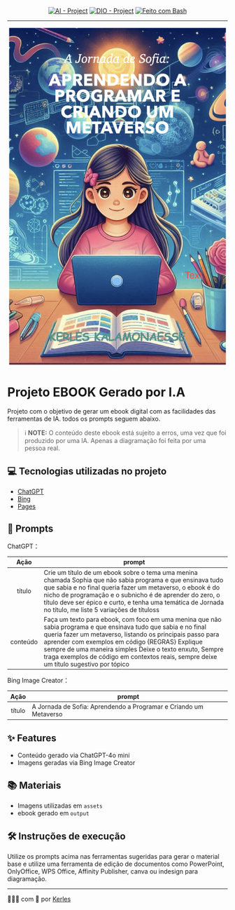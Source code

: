 <p align="center">
<a href="https://en.wikipedia.org/wiki/Artificial_intelligence"><img src="https://img.shields.io/badge/AI-Project-FED564?logo=openai" alt="AI - Project"></a>
<a href="https://dio.me/"><img src="https://img.shields.io/badge/DIO-Project-FED564?logo=vimeo" alt="DIO - Project"></a>
<a href="https://www.gnu.org/software/bash/" title="Vá para a página inicial do Bash"><img src="https://img.shields.io/badge/Prompt-Project-FED564?logo=gnu-bash&amp;logoColor=white" alt="Feito com Bash"></a>

-------


<p align="center">
<img 
    src="./assets/capa.jpeg"
    width="500"  
/>
</p>

# Projeto EBOOK Gerado por I.A



Projeto com o objetivo de gerar um ebook digital com as facilidades das ferramentas de IA. todos os prompts
seguem abaixo.
 > ℹ️ **NOTE:** O conteúdo deste ebook está sujeito a erros, uma vez que foi produzido por uma IA. Apenas a diagramação foi feita por uma pessoa real.



## 💻 Tecnologias utilizadas no projeto

- [ChatGPT](https://chat.openai.com/) 
- [Bing](https://www.bing.com/images/create)
- [Pages](https://www.apple.com/br/pages/)

## 🧠 Prompts


ChatGPT：

|   Ação   | prompt                                                                                                                                                                                                                                                                         |
| :------: | ------------------------------------------------------------------------------------------------------------------------------------------------------------------------------------------------------------------------------------------------------------------------------ |
|  título  | Crie um título de um ebook sobre o tema uma menina chamada Sophia  que não sabia programa e que ensinava tudo que sabia e no final queria fazer um metaverso, o ebook é do nicho de programação e o subnicho é de aprender do zero, o título deve ser épico e curto, e tenha uma temática de Jornada  no título, me liste 5 variações de títuloss |
| conteúdo | Faça um texto para ebook, com foco em uma menina que não sabia programa e que ensinava tudo que sabia e no final queria fazer um metaverso, listando os principais passo para aprender  com exemplos em código {REGRAS} Explique sempre de uma maneira simples Deixe o texto enxuto, Sempre traga exemplos de código em contextos reais, sempre deixe um título sugestivo por tópico |


Bing Image Creator：

|  Ação  | prompt                                                                                 |
| :----: | -------------------------------------------------------------------------------------- |
| título |A Jornada de Sofia: Aprendendo a Programar e Criando um Metaverso |

## ✨ Features

- Conteúdo gerado via ChatGPT-4o mini
- Imagens geradas via Bing Image Creator

## 📚 Materiais

- Imagens utilizadas em `assets`
- ebook gerado em `output`

## 🛠️ Instruções de execução

Utilize os prompts acima nas ferramentas sugeridas para gerar o material base e utilize uma ferramenta de edição de documentos como PowerPoint, OnlyOffice, WPS Office, Affinity Publisher, canva ou indesign para diagramação.

---

👨🏽‍💻 com 💙 por [Kerles](https://github.com/Kerles)